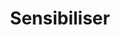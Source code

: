 ---
title: Sensibiliser
layout: sensibiliser
menu:
  main:
    parent: actions
    weight: 2
illu: /img/page-actions/nos_actions_illu.svg
intro:
  first: "Règles Élémentaires est la première association française de lutte contre la précarité menstruelle. Concrètement, nous organisons et supervisons des collectes de protections périodiques que nous mettons gratuitement à disposition des femmes dans le besoin via notre solide réseau de partenaires ; et nous brisons le tabou des règles en menant des actions de sensibilisation nombreuses, diverses et variées."
actions:
  - btn_link: /collecter/organiser
    event_label: actions_collecte
    btn_text: Voir les étapes pour organiser sa collecte
    content: >
      Des campagnes de collecte de protections périodiques, clé en main et ouvertes à tou·tes, permettent chaque année de récolter des centaines de milliers de protections à destination des femmes sans-abri et mal-logées partout en France. <br/><br/>
      Certaines sont ponctuelles, d’autres permanentes.
    title: Les collectes
    illu:
      - /img/page-actions/permanente-3.jpg
      - /img/page-actions/illu-action4.jpg
      - /img/page-actions/permanente-1.jpg
      - /img/page-actions/permanente-2.jpg
  - btn_link: "mailto:partenartiat@regleselementaires.com"
    event_label: actions_atelier
    target_blank: true
    btn_text: Accueilir un atelier
    content: >
      Des ateliers d’information et de formation aux protections hygiéniques lavables et réutilisables sont organisés pour tenter de mettre fin à la dépendance aux dons des femmes bénéficiaires. Organisés en partenariat avec des fabricants de cups, serviettes lavables et culottes menstruelles, ces ateliers - en phase pilote -  informent les femmes dans le besoin de l’existence de ces solutions plus économiques et écologiques.
    title: Les ateliers auprès des bénéficiaires
    illu:
      - /img/page-actions/ateliers-2.jpg
      - /img/page-actions/ateliers-3.jpg
      - /img/page-actions/ateliers-4.jpg
      - /img/page-actions/ateliers-1.jpg
  - btn_link: "mailto: contact@regleselementaires.com"
    event_label: actions_sensi
    btn_text: Organiser un évènement de sensibilisation
    content: >
      En plus d’aider les plus démunies à se protéger et rester dignes, Règles Élémentaires s’engage à briser le tabou des règles.


      Cela passe  par différentes actions de sensibilisation auprès de tou·tes : via des conférences dans les entreprises, dans les écoles, dans les universités ; via des interventions lors de festivals, de forums, de soirées … mais aussi via les médias, des partenariats décalés et nos désormais fameux apéros mens(tr)uels !

    title: Les événements de sensibilisation
    illu:
      - /img/page-actions/sensi-4.jpg
      - /img/page-actions/sensi-3.jpg
      - /img/page-actions/sensi-2.jpg
      - /img/page-actions/sensi-1.jpg
---